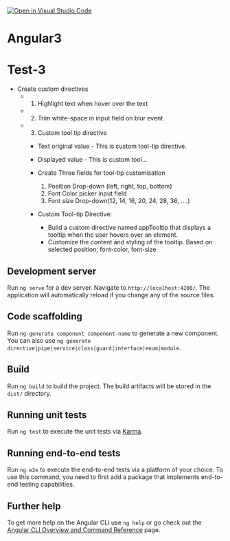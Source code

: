 [![Open in Visual Studio Code](https://classroom.github.com/assets/open-in-vscode-2e0aaae1b6195c2367325f4f02e2d04e9abb55f0b24a779b69b11b9e10269abc.svg)](https://classroom.github.com/online_ide?assignment_repo_id=18040273&assignment_repo_type=AssignmentRepo)
# Angular3

# Test-3
- Create custom directives
    - 1. Highlight text when hover over the text
    - 2. Trim white-space in input field on blur event
    - 3. Custom tool tip directive 
        - Text original value - This is custom tool-tip directive.
        - Displayed value - This is custom tool...

        - Create Three fields for tool-tip customisation
            1. Position Drop-down (left, right, top, bottom)
            2. Font Color picker input field
            3. Font size Drop-down(12, 14, 16, 20, 24, 28, 36, ....)
                        
        - Custom Tool-tip Directive:
            - Build a custom directive named appTooltip that displays a tooltip when the user hovers over an element.
            - Customize the content and styling of the tooltip. Based on selected position, font-color, font-size


## Development server

Run `ng serve` for a dev server. Navigate to `http://localhost:4200/`. The application will automatically reload if you change any of the source files.

## Code scaffolding

Run `ng generate component component-name` to generate a new component. You can also use `ng generate directive|pipe|service|class|guard|interface|enum|module`.

## Build

Run `ng build` to build the project. The build artifacts will be stored in the `dist/` directory.

## Running unit tests

Run `ng test` to execute the unit tests via [Karma](https://karma-runner.github.io).

## Running end-to-end tests

Run `ng e2e` to execute the end-to-end tests via a platform of your choice. To use this command, you need to first add a package that implements end-to-end testing capabilities.

## Further help

To get more help on the Angular CLI use `ng help` or go check out the [Angular CLI Overview and Command Reference](https://angular.io/cli) page.
